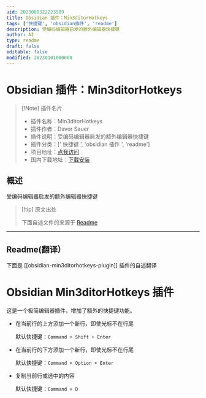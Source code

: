 ```yaml
---
uid: 2023080322223509
title: Obsidian 插件：Min3ditorHotkeys
tags: ['快捷键', 'obsidian插件', 'readme']
description: 受编码编辑器启发的额外编辑器快捷键
author: AI
type: readme
draft: false
editable: false
modified: 20230101000000
---
```


# Obsidian 插件：Min3ditorHotkeys

> [!Note] 插件名片
> - 插件名称：Min3ditorHotkeys
> - 插件作者：Davor Sauer
> - 插件说明：受编码编辑器启发的额外编辑器快捷键
> - 插件分类：[' 快捷键 ', 'obsidian 插件 ', 'readme']
> - 项目地址：[点我访问](https://github.com/d-sauer/Obsidian-Min3ditorHotkeys-plugin)
> - 国内下载地址：[下载安装](https://pkmer.cn/products/plugin/pluginMarket/?obsidian-min3ditorhotkeys-plugin)

## 概述

受编码编辑器启发的额外编辑器快捷键

> [!tip] 原文出处
>
>下面自述文件的来源于 [Readme](https://ghproxy.net/https://raw.githubusercontent.com/d-sauer/Obsidian-Min3ditorHotkeys-plugin/master/README.md)

---

## Readme(翻译）

下面是 [[obsidian-min3ditorhotkeys-plugin]] 插件的自述翻译

# Obsidian Min3ditorHotkeys 插件

这是一个极简编辑器插件，增加了额外的快捷键功能。

- 在当前行的上方添加一个新行，即使光标不在行尾

  默认快捷键：`Command + Shift + Enter`

- 在当前行的下方添加一个新行，即使光标不在行尾

  默认快捷键：`Command + Option + Enter`

- 复制当前行或选中的内容

  默认快捷键：`Command + D`
